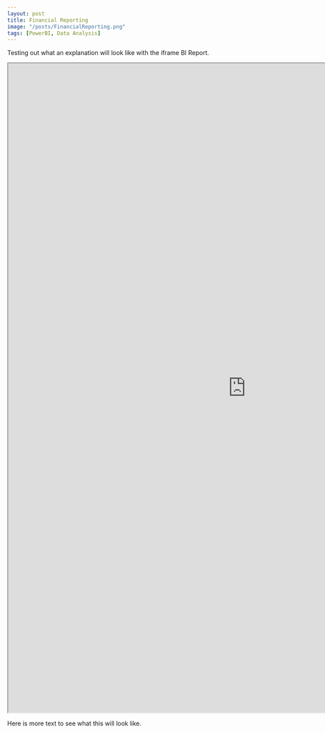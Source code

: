 ```yaml
---
layout: post
title: Financial Reporting 
image: "/posts/FinancialReporting.png"
tags: [PowerBI, Data Analysis]
---
```


Testing out what an explanation will look like with the iframe BI Report. 


<div class="iframe_container">
  <iframe width="1094" height="1494" src="https://app.powerbi.com/view?r=eyJrIjoiZDI4ZDU4MTktMGE0MC00MDRiLTg4NTYtMjZiYzljMGQ3Yzg2IiwidCI6IjAwM2Q0MTg3LWU2NTgtNDU5ZS1hN2JmLTJiNWE5YWNlMjQ2YSIsImMiOjZ9&pageName=ReportSectionce5befb186f2c45d64eb" frameborder="1" allowfullscreen></iframe>
</div>


Here is more text to see what this will look like. 










